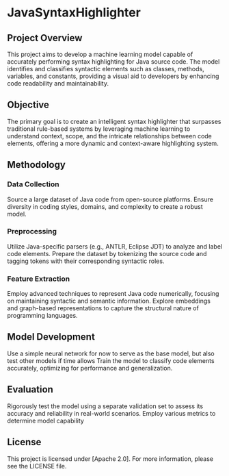 # JavaSyntaxHighlighter
## Project Overview
This project aims to develop a machine learning model capable of accurately performing syntax highlighting for Java source code. The model identifies and classifies syntactic elements such as classes, methods, variables, and constants, providing a visual aid to developers by enhancing code readability and maintainability.

## Objective
The primary goal is to create an intelligent syntax highlighter that surpasses traditional rule-based systems by leveraging machine learning to understand context, scope, and the intricate relationships between code elements, offering a more dynamic and context-aware highlighting system.

## Methodology

### Data Collection
Source a large dataset of Java code from open-source platforms.
Ensure diversity in coding styles, domains, and complexity to create a robust model.

### Preprocessing
Utilize Java-specific parsers (e.g., ANTLR, Eclipse JDT) to analyze and label code elements.
Prepare the dataset by tokenizing the source code and tagging tokens with their corresponding syntactic roles.

### Feature Extraction
Employ advanced techniques to represent Java code numerically, focusing on maintaining syntactic and semantic information.
Explore embeddings and graph-based representations to capture the structural nature of programming languages.

## Model Development
Use a simple neural network for now to serve as the base model, but also test other models if time allows
Train the model to classify code elements accurately, optimizing for performance and generalization.

## Evaluation
Rigorously test the model using a separate validation set to assess its accuracy and reliability in real-world scenarios.
Employ various metrics to determine model capability

## License
This project is licensed under [Apache 2.0]. For more information, please see the LICENSE file.

